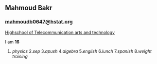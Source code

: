 ## Mahmoud Bakr


### mahmoudb0647@hstat.org


[Highschool of Telecommunication arts and technology](http://www.hstat.org/)


I am **16**


1. _physics_ 2._sep_ 3._apush_ 4._algebra_ 5._english_ 6._lunch_ 7._spanish_ 8._weight training_